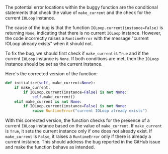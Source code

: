 The potential error locations within the buggy function are the conditional statements that check the value of `make_current` and the check for the current `IOLoop` instance.

The cause of the bug is that the function `IOLoop.current(instance=False)` is returning `None`, indicating that there is no current `IOLoop` instance. However, the code incorrectly raises a `RuntimeError` with the message "current IOLoop already exists" when it should not.

To fix the bug, we should first check if `make_current` is `True` and if the current `IOLoop` instance is `None`. If both conditions are met, then the `IOLoop` instance should be set as the current instance.

Here's the corrected version of the function:

```python
def initialize(self, make_current=None):
    if make_current:
        if IOLoop.current(instance=False) is not None:
            self.make_current()
    elif make_current is not None:
        if IOLoop.current(instance=False) is not None:
            raise RuntimeError("current IOLoop already exists")
```

With this corrected version, the function checks for the presence of a current `IOLoop` instance based on the value of `make_current`. If `make_current` is `True`, it sets the current instance only if one does not already exist. If `make_current` is `False`, it raises a `RuntimeError` only if there is already a current instance. This should address the bug reported in the GitHub issue and make the function behave as intended.